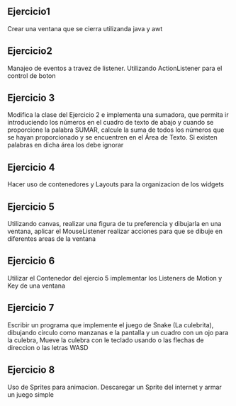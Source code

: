 ## Ejercicio1

Crear una ventana que se cierra utilizanda java y awt

## Ejercicio2

Manajeo de eventos a travez de listener. Utilizando ActionListener para el control de boton

## Ejercicio 3

Modifica la clase del Ejercicio 2 e implementa una sumadora, que permita ir introduciendo los números en el cuadro de texto de abajo y cuando se proporcione la palabra SUMAR, calcule la suma de todos los números que se hayan proporcionado y se encuentren en el Área de Texto. Si existen palabras en dicha área los debe ignorar

## Ejercicio 4

Hacer uso de contenedores y Layouts para la organizacion de los widgets

## Ejercicio 5

Utilizando canvas, realizar una figura de tu preferencia y dibujarla en una ventana, aplicar el MouseListener realizar acciones para que se dibuje en diferentes areas de la ventana

## Ejercicio 6

Utilizar el Contenedor del ejercio 5 implementar los Listeners de Motion y Key de una ventana

## Ejercicio 7

Escribir un programa que implemente el juego de Snake (La culebrita), dibujando circulo como manzanas e la pantalla y un cuadro con un ojo para la culebra, Mueve la culebra con le teclado usando o las flechas de direccion o las letras WASD

## Ejercicio 8

Uso de Sprites para animacion. Descaregar un Sprite del internet y armar un juego simple
